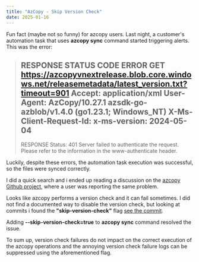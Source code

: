 ```yaml
---
title: "AzCopy - Skip Version Check"
date: 2025-01-16
---
```

Fun fact (maybe not so funny) for azcopy users.
Last night, a customer's automation task that uses **azcopy sync** command started triggering alerts.
This was the error: 
<!--more-->
> RESPONSE STATUS CODE ERROR
> GET https://azcopyvnextrelease.blob.core.windows.net/releasemetadata/latest_version.txt?timeout=901
> Accept: application/xml
> User-Agent: AzCopy/10.27.1 azsdk-go-azblob/v1.4.0 (go1.23.1; Windows_NT)
> X-Ms-Client-Request-Id: <request-id>
> x-ms-version: 2024-05-04
> --------------------------------------------------------------------------------
> RESPONSE Status: 401 Server failed to authenticate the request. Please refer to the information in the www-authenticate header.

Luckily, despite these errors, the automation task execution was successful, so the files were synced correctly.

I did a quick search and i ended up reading a discussion on the [azcopy Github project](https://github.com/Azure/azure-storage-azcopy), where a user was reporting the same problem.

Looks like azcopy performs a version check and it can fail sometimes. I did not find a documented way to disable the version check, but looking at commits i found the **"skip-version-check"** flag [see the commit](https://github.com/Azure/azure-storage-azcopy/pull/1950/commits/b7544becdf0ce161fc2cad58b56db4dd8fbabe5a).

Adding **--skip-version-check=true** to **azcopy sync** command resolved the issue.

To sum up, version check failures do not impact on the correct execution of the azcopy operations and the annoying version check failure logs can be suppressed using the aforementioned flag.
